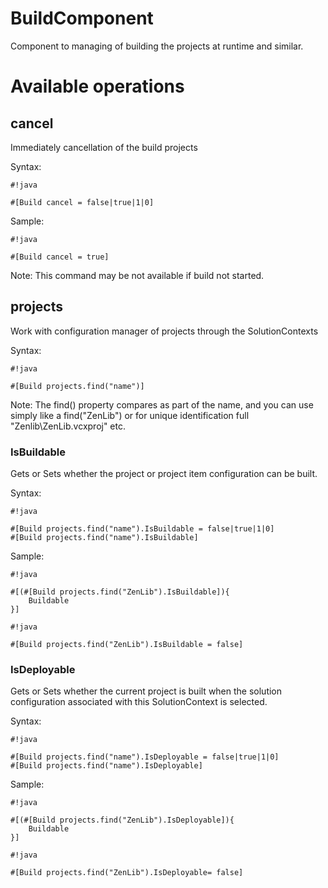 # BuildComponent #

Component to managing of building the projects at runtime and similar.

# Available operations #

## cancel ##
Immediately cancellation of the build projects

Syntax:

```
#!java

#[Build cancel = false|true|1|0]
```

Sample:

```
#!java

#[Build cancel = true]
```

Note: This command may be not available if build not started.

## projects ##

Work with configuration manager of projects through the SolutionContexts

Syntax:

```
#!java

#[Build projects.find("name")]
```

Note: The find() property compares as part of the name, and you can use simply like a find("ZenLib") or for unique identification full "Zenlib\ZenLib.vcxproj" etc.

### IsBuildable ####
Gets or Sets whether the project or project item configuration can be built.

Syntax:

```
#!java

#[Build projects.find("name").IsBuildable = false|true|1|0]
#[Build projects.find("name").IsBuildable]
```

Sample:

```
#!java

#[(#[Build projects.find("ZenLib").IsBuildable]){
    Buildable
}]
```

```
#!java

#[Build projects.find("ZenLib").IsBuildable = false]
```


### IsDeployable ###
Gets or Sets whether the current project is built when the solution configuration associated with this SolutionContext is selected.


Syntax:

```
#!java

#[Build projects.find("name").IsDeployable = false|true|1|0]
#[Build projects.find("name").IsDeployable]
```

Sample:

```
#!java

#[(#[Build projects.find("ZenLib").IsDeployable]){
    Buildable
}]
```

```
#!java

#[Build projects.find("ZenLib").IsDeployable= false]
```
